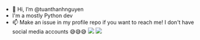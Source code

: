 - 👋 Hi, I’m @tuanthanhnguyen
- I'm a mostly Python dev
- 📫 Make an issue in my profile repo if you want to reach me! I don't have social media accounts 😅😅😅
![](https://raw.githubusercontent.com/tuanthanhnguyen/ghstats/master/generated/overview.svg#gh-dark-mode-only)
![](https://raw.githubusercontent.com/tuanthanhnguyen/generated/overview.svg#gh-light-mode-only)
<!---
tuanthanhnguyen/tuanthanhnguyen is a ✨ special ✨ repository because its `README.md` (this file) appears on your GitHub profile.
You can click the Preview link to take a look at your changes.
--->
